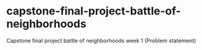 # capstone-final-project-battle-of-neighborhoods
Capstone final project battle of neighborhoods week 1 (Problem statement)
